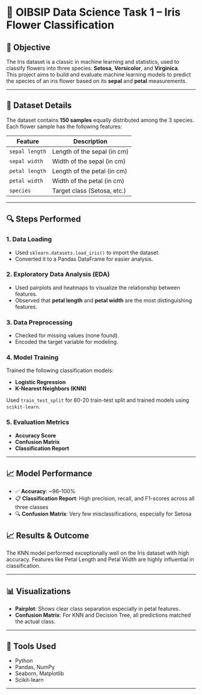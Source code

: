 # 🌸 OIBSIP Data Science Task 1 – Iris Flower Classification

## 📌 Objective
The Iris dataset is a classic in machine learning and statistics, used to classify flowers into three species: **Setosa**, **Versicolor**, and **Virginica**.  
This project aims to build and evaluate machine learning models to predict the species of an iris flower based on its **sepal** and **petal** measurements.

---

## 🧪 Dataset Details

The dataset contains **150 samples** equally distributed among the 3 species. Each flower sample has the following features:

| Feature         | Description                     |
|----------------|---------------------------------|
| `sepal length` | Length of the sepal (in cm)     |
| `sepal width`  | Width of the sepal (in cm)      |
| `petal length` | Length of the petal (in cm)     |
| `petal width`  | Width of the petal (in cm)      |
| `species`      | Target class (Setosa, etc.)     |

---

## 🔍 Steps Performed

### 1. Data Loading
- Used `sklearn.datasets.load_iris()` to import the dataset.
- Converted it to a Pandas DataFrame for easier analysis.

### 2. Exploratory Data Analysis (EDA)
- Used pairplots and heatmaps to visualize the relationship between features.
- Observed that **petal length** and **petal width** are the most distinguishing features.

### 3. Data Preprocessing
- Checked for missing values (none found).
- Encoded the target variable for modeling.

### 4. Model Training
Trained the following classification models:
- **Logistic Regression**
- **K-Nearest Neighbors (KNN)**

Used `train_test_split` for 80-20 train-test split and trained models using `scikit-learn`.

### 5. Evaluation Metrics
- **Accuracy Score**
- **Confusion Matrix**
- **Classification Report**

---

## 📈 Model Performance

- ✅ **Accuracy**: ~96–100%
- 📋 **Classification Report**: High precision, recall, and F1-scores across all three classes
- 🔍 **Confusion Matrix**: Very few misclassifications, especially for Setosa

## 📈 Results & Outcome
The KNN model performed exceptionally well on the Iris dataset with high accuracy.
Features like Petal Length and Petal Width are highly influential in classification.

---

## 📊 Visualizations

- **Pairplot**: Shows clear class separation especially in petal features.
- **Confusion Matrix**: For KNN and Decision Tree, all predictions matched the actual class.

---

## 🧰 Tools Used

- Python
- Pandas, NumPy
- Seaborn, Matplotlib
- Scikit-learn

---




